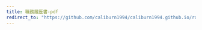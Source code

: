 ```yaml
---
title: 職務履歴書-pdf
redirect_to: "https://github.com/caliburn1994/caliburn1994.github.io/raw/master/private/_posts/resume/職務履歴書-陳曉傑.pdf"
---
```


